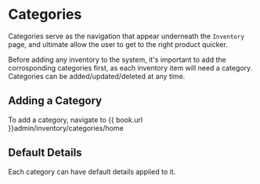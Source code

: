 # Categories

Categories serve as the navigation that appear underneath the `Inventory` page, and ultimate allow the user to get to the right product quicker. 

Before adding any inventory to the system, it's important to add the corrosponding categories first, as each inventory item will need a category. Categories can be added/updated/deleted at any time. 

## Adding a Category

To add a category, navigate to {{ book.url }}admin/inventory/categories/home

## Default Details

Each category can have default details applied to it. 




